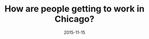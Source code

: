 ---
layout: post
categories: 
- project
title: "How are people getting to work in Chicago?"
date: 2015-11-15
image: /images/projects/chicago-commute-modes.jpg
description: "The Census Bureau collects data on how Chicagoans get to work via the American Community Survey. I created some charts to show commuting patterns for Chicago, from the S0801 table: Commuting characteristics by sex."
link: https://derekeder.com/chicago_commute_modes
featured: false
published: true
---